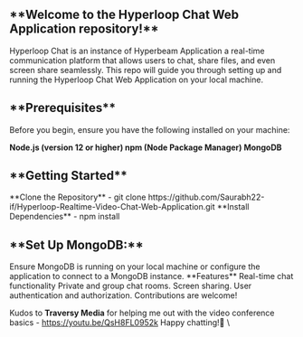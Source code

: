 <h2>**Welcome to the Hyperloop Chat Web Application repository!**</h2>
Hyperloop Chat is an instance of Hyperbeam Application a real-time communication platform that allows users to chat, share files, and even screen share seamlessly. This repo will guide you through setting up and running the Hyperloop Chat Web Application on your local machine.

<h2>**Prerequisites**</h2>
Before you begin, ensure you have the following installed on your machine:

**Node.js (version 12 or higher)
npm (Node Package Manager)
MongoDB**

<h2>**Getting Started**</h2>
**Clone the Repository** - git clone https://github.com/Saurabh22-if/Hyperloop-Realtime-Video-Chat-Web-Application.git
**Install Dependencies** - npm install

<h2>**Set Up MongoDB:**</h2>
Ensure MongoDB is running on your local machine or configure the application to connect to a MongoDB instance.

</h2>**Features**</h2>
Real-time chat functionality
Private and group chat rooms.
Screen sharing.
User authentication and authorization.
Contributions are welcome!

Kudos to **Traversy Media** for helping me out with the video conference basics - https://youtu.be/QsH8FL0952k
Happy chatting!🚀
\
